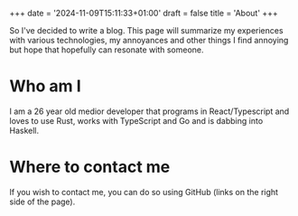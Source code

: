 +++
date = '2024-11-09T15:11:33+01:00'
draft = false
title = 'About'
+++

So I've decided to write a blog. This page will summarize my experiences with various technologies, my annoyances and other things I find annoying but hope that hopefully can resonate with someone.


# Who am I
I am a 26 year old medior developer that programs in React/Typescript and loves to use Rust, works with TypeScript and Go and is dabbing into Haskell.

# Where to contact me
If you wish to contact me, you can do so using GitHub (links on the right side of the page).
